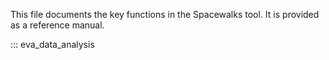 This file documents the key functions in the Spacewalks tool.
It is provided as a reference manual.

::: eva_data_analysis
